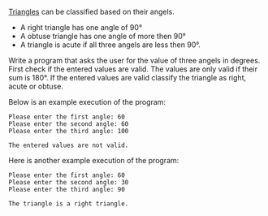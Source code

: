 [Triangles](https://en.wikipedia.org/wiki/Triangle#Types_of_triangle) can be classified based on their angels.

- A right triangle has one angle of 90°
- A obtuse triangle has one angle of more then 90°
- A triangle is acute if all three angels are less then 90°.

Write a program that asks the user for the value of three angels in degrees. First check if the entered values are valid.
The values are only valid if their sum is 180°. If the entered values are valid classify the triangle as right, acute or obtuse.

Below is an example execution of the program:


    Please enter the first angle: 60
    Please enter the second angle: 60
    Please enter the third angle: 100

    The entered values are not valid.


Here is another example execution of the program:

    Please enter the first angle: 60
    Please enter the second angle: 30
    Please enter the third angle: 90

    The triangle is a right triangle.
